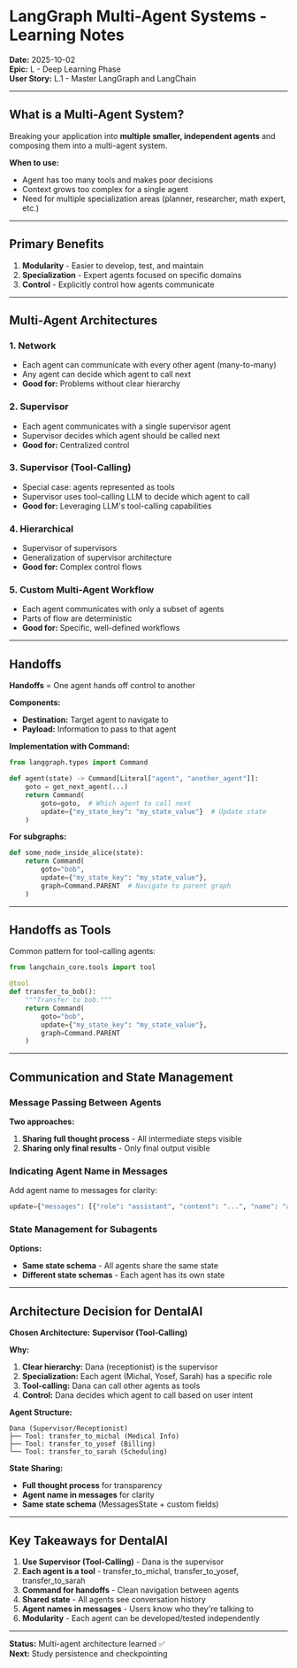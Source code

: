 # LangGraph Multi-Agent Systems - Learning Notes

**Date:** 2025-10-02  
**Epic:** L - Deep Learning Phase  
**User Story:** L.1 - Master LangGraph and LangChain

---

## What is a Multi-Agent System?

Breaking your application into **multiple smaller, independent agents** and composing them into a multi-agent system.

**When to use:**
- Agent has too many tools and makes poor decisions
- Context grows too complex for a single agent
- Need for multiple specialization areas (planner, researcher, math expert, etc.)

---

## Primary Benefits

1. **Modularity** - Easier to develop, test, and maintain
2. **Specialization** - Expert agents focused on specific domains
3. **Control** - Explicitly control how agents communicate

---

## Multi-Agent Architectures

### 1. **Network**
- Each agent can communicate with every other agent (many-to-many)
- Any agent can decide which agent to call next
- **Good for:** Problems without clear hierarchy

### 2. **Supervisor**
- Each agent communicates with a single supervisor agent
- Supervisor decides which agent should be called next
- **Good for:** Centralized control

### 3. **Supervisor (Tool-Calling)**
- Special case: agents represented as tools
- Supervisor uses tool-calling LLM to decide which agent to call
- **Good for:** Leveraging LLM's tool-calling capabilities

### 4. **Hierarchical**
- Supervisor of supervisors
- Generalization of supervisor architecture
- **Good for:** Complex control flows

### 5. **Custom Multi-Agent Workflow**
- Each agent communicates with only a subset of agents
- Parts of flow are deterministic
- **Good for:** Specific, well-defined workflows

---

## Handoffs

**Handoffs** = One agent hands off control to another

**Components:**
- **Destination:** Target agent to navigate to
- **Payload:** Information to pass to that agent

**Implementation with Command:**

```python
from langgraph.types import Command

def agent(state) -> Command[Literal["agent", "another_agent"]]:
    goto = get_next_agent(...)
    return Command(
        goto=goto,  # Which agent to call next
        update={"my_state_key": "my_state_value"}  # Update state
    )
```

**For subgraphs:**

```python
def some_node_inside_alice(state):
    return Command(
        goto="bob",
        update={"my_state_key": "my_state_value"},
        graph=Command.PARENT  # Navigate to parent graph
    )
```

---

## Handoffs as Tools

Common pattern for tool-calling agents:

```python
from langchain_core.tools import tool

@tool
def transfer_to_bob():
    """Transfer to bob."""
    return Command(
        goto="bob",
        update={"my_state_key": "my_state_value"},
        graph=Command.PARENT
    )
```

---

## Communication and State Management

### Message Passing Between Agents

**Two approaches:**

1. **Sharing full thought process** - All intermediate steps visible
2. **Sharing only final results** - Only final output visible

### Indicating Agent Name in Messages

Add agent name to messages for clarity:

```python
update={"messages": [{"role": "assistant", "content": "...", "name": "agent_1"}]}
```

### State Management for Subagents

**Options:**
- **Same state schema** - All agents share the same state
- **Different state schemas** - Each agent has its own state

---

## Architecture Decision for DentalAI

**Chosen Architecture:** **Supervisor (Tool-Calling)**

**Why:**
1. **Clear hierarchy:** Dana (receptionist) is the supervisor
2. **Specialization:** Each agent (Michal, Yosef, Sarah) has a specific role
3. **Tool-calling:** Dana can call other agents as tools
4. **Control:** Dana decides which agent to call based on user intent

**Agent Structure:**

```
Dana (Supervisor/Receptionist)
├── Tool: transfer_to_michal (Medical Info)
├── Tool: transfer_to_yosef (Billing)
└── Tool: transfer_to_sarah (Scheduling)
```

**State Sharing:**
- **Full thought process** for transparency
- **Agent name in messages** for clarity
- **Same state schema** (MessagesState + custom fields)

---

## Key Takeaways for DentalAI

1. **Use Supervisor (Tool-Calling)** - Dana is the supervisor
2. **Each agent is a tool** - transfer_to_michal, transfer_to_yosef, transfer_to_sarah
3. **Command for handoffs** - Clean navigation between agents
4. **Shared state** - All agents see conversation history
5. **Agent names in messages** - Users know who they're talking to
6. **Modularity** - Each agent can be developed/tested independently

---

**Status:** Multi-agent architecture learned ✅  
**Next:** Study persistence and checkpointing
